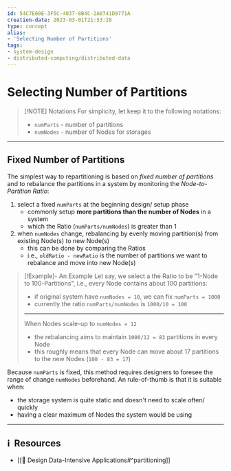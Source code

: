 ```yaml
---
id: 54C7E60E-3F5C-4037-8B4C-2A0741D9771A
creation-date: 2023-03-01T21:53:28 
type: concept
alias: 
- 'Selecting Number of Partitions'
tags: 
- system-design 
- distributed-computing/distributed-data 
---
```


# Selecting Number of Partitions


> [!NOTE] Notations
> For simplicity, let keep it to the following notations: 
> - `numParts` - number of partitions
> - `numNodes` - number of Nodes for storages


---

## Fixed Number of Partitions

The simplest way to repartitioning is based on *fixed number of partitions* and to rebalance the partitions in a system by monitoring the *Node-to-Partition Ratio*:
1.  select a fixed `numParts` at the beginning design/ setup phase
	- commonly setup **more partitions than the number of Nodes** in a system
	- which the Ratio (`numParts/numNodes`) is greater than 1
3. when `numNodes` change, rebalancing by evenly moving partition(s) from existing Node(s) to new Node(s) 
	- this can be done by comparing the Ratios 
	- i.e., `oldRatio - newRatio` is the number of partitions we want to rebalance and move into new Node(s)

> [!Example]- An Example
> Let say, we select a the Ratio to be "1-Node to 100-Partitions", i.e., every Node contains about 100 partitions:
> - if original system have `numNodes = 10`, we can fix `numParts = 1000` 
> - currently the ratio `numParts/numNodes` is `1000/10 = 100`
> ---
> When Nodes scale-up to `numNodes = 12`
> - the rebalancing aims to maintain `1000/12 = 83` partitions in every Node 
> - this roughly means that every Node can move about 17 partitions to the new Nodes (`100 - 83 = 17`)

Because `numParts` is fixed, this method requires designers to foresee the range of change `numNodes` beforehand. An rule-of-thumb is that it is suitable when: 
- the storage system is quite static and doesn't need to scale often/ quickly
- having a clear maximum of Nodes the system would be using



---
## ℹ️  Resources
- [[📕 Design Data-Intensive Applications#^partitioning]]